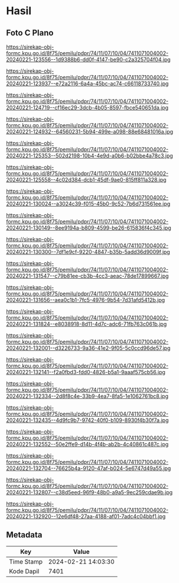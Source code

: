 # Hasil

## Foto C Plano

https://sirekap-obj-formc.kpu.go.id/8f75/pemilu/pdpr/74/11/07/10/04/7411071004002-20240221-123556--1d9388b6-dd0f-4147-be90-c2a325704f04.jpg

https://sirekap-obj-formc.kpu.go.id/8f75/pemilu/pdpr/74/11/07/10/04/7411071004002-20240221-123937--e72a2116-6a4a-45bc-ac74-c66118733740.jpg

https://sirekap-obj-formc.kpu.go.id/8f75/pemilu/pdpr/74/11/07/10/04/7411071004002-20240221-124719--cf16ec29-3dcb-4b05-8597-fbce540651da.jpg

https://sirekap-obj-formc.kpu.go.id/8f75/pemilu/pdpr/74/11/07/10/04/7411071004002-20240221-124932--64560231-5b94-499e-a098-88e68481016a.jpg

https://sirekap-obj-formc.kpu.go.id/8f75/pemilu/pdpr/74/11/07/10/04/7411071004002-20240221-125353--502d2198-10b4-4e9d-a0b6-b02bbe4a78c3.jpg

https://sirekap-obj-formc.kpu.go.id/8f75/pemilu/pdpr/74/11/07/10/04/7411071004002-20240221-125558--4c02d384-dcb1-45df-9ae0-815ff811a328.jpg

https://sirekap-obj-formc.kpu.go.id/8f75/pemilu/pdpr/74/11/07/10/04/7411071004002-20240221-130024--a3024c39-f015-45b0-9c52-7b6d731561ee.jpg

https://sirekap-obj-formc.kpu.go.id/8f75/pemilu/pdpr/74/11/07/10/04/7411071004002-20240221-130149--8ee9194a-b809-4599-be26-615836f4c345.jpg

https://sirekap-obj-formc.kpu.go.id/8f75/pemilu/pdpr/74/11/07/10/04/7411071004002-20240221-130300--7df1e9cf-9220-4847-b35b-5add36d9009f.jpg

https://sirekap-obj-formc.kpu.go.id/8f75/pemilu/pdpr/74/11/07/10/04/7411071004002-20240221-131547--c79b81ee-cb3b-4cc3-aeac-78de17899667.jpg

https://sirekap-obj-formc.kpu.go.id/8f75/pemilu/pdpr/74/11/07/10/04/7411071004002-20240221-131656--aea0c1b1-7fc5-4976-9b54-7d31afd5412b.jpg

https://sirekap-obj-formc.kpu.go.id/8f75/pemilu/pdpr/74/11/07/10/04/7411071004002-20240221-131824--e8038918-8d11-4d7c-adc6-71fb763c061b.jpg

https://sirekap-obj-formc.kpu.go.id/8f75/pemilu/pdpr/74/11/07/10/04/7411071004002-20240221-132001--d3226733-9a36-41e2-9f05-5c0ccd96de57.jpg

https://sirekap-obj-formc.kpu.go.id/8f75/pemilu/pdpr/74/11/07/10/04/7411071004002-20240221-132141--f2a0fbd3-fdd0-4826-b5a1-9aaaf575cb56.jpg

https://sirekap-obj-formc.kpu.go.id/8f75/pemilu/pdpr/74/11/07/10/04/7411071004002-20240221-132334--2d8f8c4e-33b9-4ea7-8fa5-1e1062761bc8.jpg

https://sirekap-obj-formc.kpu.go.id/8f75/pemilu/pdpr/74/11/07/10/04/7411071004002-20240221-132435--4d9fc9b7-9742-40f0-b109-8930f4b30f7a.jpg

https://sirekap-obj-formc.kpu.go.id/8f75/pemilu/pdpr/74/11/07/10/04/7411071004002-20240221-132552--50e2ffe9-d14b-4f4b-ab2b-4c40861c487c.jpg

https://sirekap-obj-formc.kpu.go.id/8f75/pemilu/pdpr/74/11/07/10/04/7411071004002-20240221-132704--76625b4a-9120-47af-b024-5e6747d49a55.jpg

https://sirekap-obj-formc.kpu.go.id/8f75/pemilu/pdpr/74/11/07/10/04/7411071004002-20240221-132807--c38d5eed-96f9-48b0-a9a5-9ec259cdae9b.jpg

https://sirekap-obj-formc.kpu.go.id/8f75/pemilu/pdpr/74/11/07/10/04/7411071004002-20240221-132920--12e6df48-27aa-4188-af01-7adc4c04bbf1.jpg


## Metadata

| Key        | Value               |
| ---------- | ------------------- |
| Time Stamp | 2024-02-21 14:03:30 |
| Kode Dapil | 7401                |




